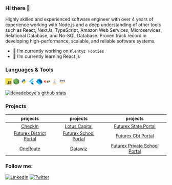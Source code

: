 ### Hi there 👋
Highly skilled and experienced software engineer with over 4 years of experience working with Node.js and a deep understanding of other tools such as React, NextJs, TypeScript, Amazon Web Services, Microservices, Relational Database, and No-SQL Database. Proven track record in developing high-performance, scalable, and reliable software systems.

<!--
**devadeboye/devadeboye** is a ✨ _special_ ✨ repository because its `README.md` (this file) appears on your GitHub profile.

Here are some ideas to get you started:
-->
- 🔭 I’m currently working on `Plentyz Footies`
- 🌱 I’m currently learning React js
<!-- - 👯 I’m looking to collaborate on ...
- 📫 How to reach me: ...
- 🤔 I’m looking for help with ...
- 💬 Ask me about ...
- 😄 Pronouns: ...
- ⚡ Fun fact: ... -->


### Languages & Tools

<code><img height="20" src="https://raw.githubusercontent.com/github/explore/80688e429a7d4ef2fca1e82350fe8e3517d3494d/topics/javascript/javascript.png"></code>
<code><img height="20" src="https://raw.githubusercontent.com/github/explore/80688e429a7d4ef2fca1e82350fe8e3517d3494d/topics/nodejs/nodejs.png"></code>
<code><img height="20" src="https://raw.githubusercontent.com/github/explore/80688e429a7d4ef2fca1e82350fe8e3517d3494d/topics/python/python.png"></code>
<code><img height="20" src="https://raw.githubusercontent.com/github/explore/80688e429a7d4ef2fca1e82350fe8e3517d3494d/topics/flutter/flutter.png"></code>
<code><img height="20" src="https://raw.githubusercontent.com/github/explore/80688e429a7d4ef2fca1e82350fe8e3517d3494d/topics/dart/dart.png"></code>
<code><img height="20" src="https://raw.githubusercontent.com/github/explore/80688e429a7d4ef2fca1e82350fe8e3517d3494d/topics/git/git.png"></code>
<code><img height="20" src="https://raw.githubusercontent.com/github/explore/80688e429a7d4ef2fca1e82350fe8e3517d3494d/topics/java/java.png"></code>
<code><img height="20" src="https://raw.githubusercontent.com/github/explore/80688e429a7d4ef2fca1e82350fe8e3517d3494d/topics/aws/aws.png"></code>


[![devadeboye's github stats](https://github-readme-stats.vercel.app/api?username=devadeboye&count_private=true&show_icons=true&title_color=fff&icon_color=79ff97&text_color=9f9f9f&bg_color=151515)]()

<!-- # language stats
[![devadeboye's github stats](https://github-readme-stats.vercel.app/api/top-langs?username=devadeboye&layout=compact&langs_count=10&count_private=true&show_icons=true&title_color=fff&icon_color=79ff97&text_color=9f9f9f&bg_color=151515)]() -->

### Projects
projects | projects | projects
:---: | :---: | :---:
| [CheckIn](https://usecheckin.com) | [Lotus Capital](https://www.lotuscapitallimited.com/home/) | [Futurex State Portal](https://state.futurex.ng) |
| [Futurex District Portal](https://district.futurex.ng) | [Futurex School Portal](https://school.futurex.ng) | [Futurex Cbt Portal](https://futurex-cbt-admin.netlify.app) |
| [OneRoute](https://app.oneroute.io/) | [Datawiz](https://datawiztech.netlify.app/) | [Futurex Private School Portal](https://private.futurex.ng)

### Follow me:

<a href="https://www.linkedin.com/in/devadeboye/" target="_blank"><img src="https://img.shields.io/badge/LinkedIn-%230077B5.svg?&style=flat-square&logo=linkedin&logoColor=white" alt="LinkedIn"></a>
<a href="https://www.twitter.com/devadeboye" target="_blank"><img src="https://img.shields.io/badge/Twitter-%231877F2.svg?&style=flat-square&logo=twitter&logoColor=white" alt="Twitter"></a>
